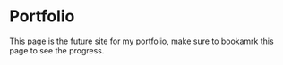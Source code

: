 # Portfolio
This page is the future site for my portfolio, make sure to bookamrk this page to see the progress.